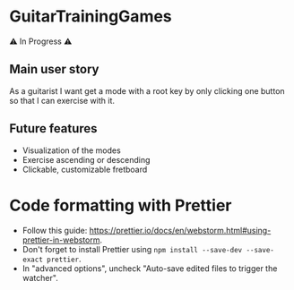 # GuitarTrainingGames

⚠ In Progress ⚠

## Main user story

As a guitarist I want get a mode with a root key by only clicking one button so that I can exercise with it.

## Future features

-   Visualization of the modes
-   Exercise ascending or descending
-   Clickable, customizable fretboard

# Code formatting with Prettier

-   Follow this guide: https://prettier.io/docs/en/webstorm.html#using-prettier-in-webstorm.
-   Don't forget to install Prettier using `npm install --save-dev --save-exact prettier`.
-   In "advanced options", uncheck "Auto-save edited files to trigger the watcher".

